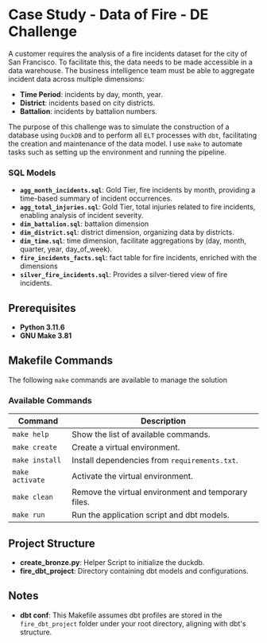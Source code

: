 # Case Study - Data of Fire - DE Challenge
A customer requires the analysis of a fire incidents dataset for the city of San Francisco. To facilitate this, the data needs to be made accessible in a data warehouse. The business intelligence team must be able to aggregate incident data across multiple dimensions:

- **Time Period**:  incidents by day, month, year.
- **District**: incidents based on city districts.
- **Battalion**: incidents by battalion numbers.

The purpose of this challenge was to simulate the construction of a database using `DuckDB` and to perform all `ELT` processes with `dbt`, facilitating the creation and maintenance of the data model. I use `make` to automate tasks such as setting up the environment and running the pipeline.


### SQL Models
- **`agg_month_incidents.sql`**: Gold Tier, fire incidents by month, providing a time-based summary of incident occurrences.
- **`agg_total_injuries.sql`**: Gold Tier, total injuries related to fire incidents, enabling analysis of incident severity.
- **`dim_battalion.sql`**: battalion dimension
- **`dim_district.sql`**: district dimension, organizing data by districts.
- **`dim_time.sql`**: time dimension, facilitate aggregations by (day, month, quarter, year, day_of_week).
- **`fire_incidents_facts.sql`**: fact table for fire incidents, enriched with the dimensions
- **`silver_fire_incidents.sql`**: Provides a silver-tiered view of fire incidents.


## Prerequisites
- **Python 3.11.6**
- **GNU Make 3.81**

## Makefile Commands
The following `make` commands are available to manage the solution
### Available Commands
| Command        | Description                                   |
| -------------- | --------------------------------------------- |
| `make help`    | Show the list of available commands.          |
| `make create`  | Create a virtual environment.                 |
| `make install` | Install dependencies from `requirements.txt`. |
| `make activate`| Activate the virtual environment.             |
| `make clean`   | Remove the virtual environment and temporary files. |
| `make run`     | Run the application script and dbt models.    |

 ## Project Structure

- **create_bronze.py**: Helper Script to initialize the duckdb.
- **fire_dbt_project**: Directory containing dbt models and configurations.

## Notes

- **dbt conf**: This Makefile assumes dbt profiles are stored in the `fire_dbt_project` folder under your root directory, aligning with dbt's structure.

